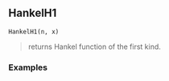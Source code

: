 ## HankelH1

``` 
HankelH1(n, x)
```

> returns Hankel function of the first kind.

### Examples

```
```
